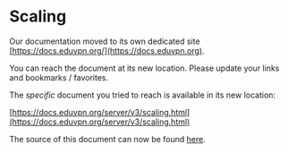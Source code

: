 # Scaling
    
Our documentation moved to its own dedicated site 
[https://docs.eduvpn.org/](https://docs.eduvpn.org).

You can reach the document at its new location. Please update your links and 
bookmarks / favorites.

The _specific_ document you tried to reach is available in its new location:

[https://docs.eduvpn.org/server/v3/scaling.html](https://docs.eduvpn.org/server/v3/scaling.html)

The source of this document can now be found [here](https://codeberg.org/eduVPN/documentation/src/branch/v3/scaling.md).
